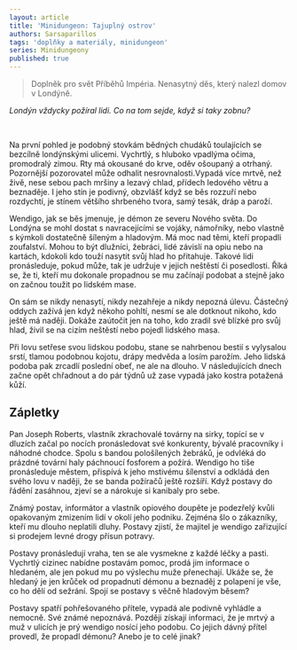 ```yaml
---
layout: article
title: 'Minidungeon: Tajuplný ostrov'
authors: Sarsaparillos
tags: 'doplňky a materiály, minidungeon'
series: Minidungeony
published: true
---
```

> Doplněk pro svět Příběhů Impéria. Nenasytný děs, který nalezl domov v Londýně.

_Londýn vždycky požíral lidi. Co na tom sejde, když si taky zobnu?_

<div>&nbsp;</div>

Na první pohled je podobný stovkám bědných chudáků toulajících se bezcílně londýnskými ulicemi. Vychrtlý, s hluboko vpadlýma očima, promodralý zimou. Rty má okousané do krve, oděv ošoupaný a otrhaný. Pozornější pozorovatel může odhalit nesrovnalosti.Vypadá více mrtvě, než živě, nese sebou pach mršiny a lezavý chlad, přídech ledového větru a beznaděje. I jeho stín je podivný, obzvlášť když se běs rozzuří nebo rozdychtí, je stínem většího shrbeného tvora, samý tesák, dráp a paroží.
	
Wendigo, jak se běs jmenuje, je démon ze severu Nového světa. Do Londýna se mohl dostat s navracejícími se vojáky, námořníky, nebo vlastně s kýmkoli dostatečně šíleným a hladovým. Má moc nad těmi, kteří propadli zoufalství. Mohou to být dlužníci, žebráci, lidé závislí na opiu nebo na kartách, kdokoli kdo touží nasytit svůj hlad ho přitahuje. Takové lidi pronásleduje, pokud může, tak je udržuje v jejich neštěstí či posedlosti. Říká se, že ti, kteří mu dokonale propadnou se mu začínají podobat a stejně jako on začnou toužit po lidském mase.

On sám se nikdy nenasytí, nikdy nezahřeje a nikdy nepozná úlevu. Částečný oddych zažívá jen když někoho pohltí, nesmí se ale dotknout nikoho, kdo ještě má naději. Dokáže zaútočit jen na toho, kdo zradil své blízké pro svůj hlad, živil se na cizím neštěstí nebo pojedl lidského masa.

Při lovu setřese svou lidskou podobu, stane se nahrbenou bestií s vylysalou srstí, tlamou podobnou kojotu, drápy medvěda a losím parožím. Jeho lidská podoba pak zrcadlí poslední obeť, ne ale na dlouho. V následujících dnech začne opět chřadnout a do pár týdnů už zase vypadá jako kostra potažená kůží.


## Zápletky

Pan Joseph Roberts, vlastník zkrachovalé továrny na sirky, topící se v dluzích začal po nocích pronásledovat své konkurenty, bývalé pracovníky i náhodné chodce. Spolu s bandou pološílených žebráků, je odvléká do prázdné tovární haly páchnoucí fosforem a požírá. Wendigo ho tiše pronásleduje městem, přispívá k jeho mstivému šílenství a odkládá den svého lovu v naději, že se banda požíračů ještě rozšíří. Když postavy do řádění zasáhnou, zjeví se a nárokuje si kanibaly pro sebe.

Známý postav, informátor a vlastník opiového doupěte je podezřelý kvůli opakovaným zmizením lidí v okolí jeho podniku. Zejména šlo o zákazníky, kteří mu dlouho neplatili dluhy. Postavy zjistí, že majitel je wendigo zařizující si prodejem levné drogy přísun potravy.

Postavy pronásledují vraha, ten se ale vysmekne z každé léčky a pasti. Vychrtlý cizinec nabídne postavám pomoc, prodá jim informace o hledaném, ale jen pokud mu po výslechu muže přenechají. Ukáže se, že hledaný je jen krůček od propadnutí démonu a beznaděj z polapení je vše, co ho dělí od sežrání. Spojí se postavy s věčně hladovým běsem?

Postavy spatří pohřešovaného přítele, vypadá ale podivně vyhládle a nemocně. Své známé nepoznává. Později získají informaci, že je mrtvý a muž v ulicích je prý wendigo nosící jeho podobu. Co jejich dávný přítel provedl, že propadl démonu? Anebo je to celé jinak?
